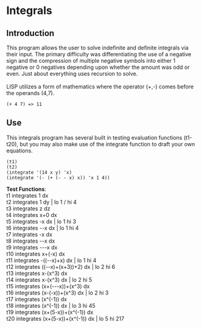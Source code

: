 # Integrals

## Introduction
This program allows the user to solve indefinite and definite integrals via their input. The primary difficulty was differentiating the use of a negative sign and the compression of multiple negative symbols into either 1 negative or 0 negatives depending upon whether the amount was odd or even. Just about everything uses recursion to solve. \
\
LISP utilizes a form of mathematics where the operator (+,-) comes before the operands (4,7).

```
(+ 4 7) => 11
```
	
## Use
This integrals program has several built in testing evaluation functions (t1-t20), but you may also make use of the integrate function to draft your own equations.

```
(t1)
(t2)
(integrate '(14 x y) 'x)
(integrate '(- (+ (- - x) x)) 'x 1 4))
```
<b>Test Functions</b>: \
t1 integrates 1 dx \
t2 integrates 1 dy | lo 1 / hi 4 \
t3 integrates z dz \
t4 integrates x+0 dx \
t5 integrates -x dx | lo 1 hi 3 \
t6 integrates --x dx | lo 1 hi 4 \
t7 integrates -x dx \
t8 integrates --x dx \
t9 integrates ---x dx \
t10 integrates x+(-x) dx \
t11 integrates -((--x)+x) dx | lo 1 hi 4 \
t12 integrates ((--x)+(x+3))+2) dx | lo 2 hi 6 \
t13 integrates x-(x^3) dx \
t14 integrates x-(x^3) dx | lo 2 hi 5 \
t15 integrates (x+(---x))+(x^3) dx \
t16 integrates (x-(-x))+(x^3) dx | lo 2 hi 3 \
t17 integrates (x^(-1)) dx \
t18 integrates (x^(-1)) dx | lo 3 hi 45 \
t19 integrates (x+(5-x))+(x^(-1)) dx \
t20 integrates (x+(5-x))+(x^(-1)) dx | lo 5 hi 217

